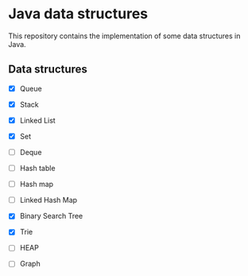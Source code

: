 # Java data structures
This repository contains the implementation of some data structures in Java.

## Data structures

- [X] Queue
- [X] Stack
- [X] Linked List
- [X] Set
- [ ] Deque
- [ ] Hash table
- [ ] Hash map
- [ ] Linked Hash Map
- [X] Binary Search Tree
- [X] Trie
- [ ] HEAP
- [ ] Graph

